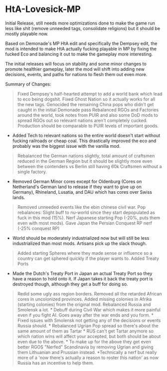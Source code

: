 # HtA-Lovesick-MP

Initial Release, still needs more optimizations done to make the game run less like shit (remove unneeded tags, consolidate religions) but it should be mostly playable now.

Based on Demonade's MP HtA edit and specifically the Dempsey edit, the mod is intended to make HtA actually fucking playable in MP by fixing the fucked Eco and balancing it out to make the gameplay more interesting.

The initial releases will focus on stability and some minor changes to promote healthier gameplay, later the mod will shift into adding new decisions, events, and paths for nations to flesh them out even more.

Summary of Changes:
> Fixed Dempsey's half-hearted attempt to add a world bank which lead to eco being dogshit.
> Fixed Ghost Nation so it actually works for all the new tags.
> Genocided the remaining China pops who didn't get caught in the initial Demonade pass
> Rebalanced RGOs and Factories around the world, took notes from PUIR and also some DoD mods to spread RGOs out so relevant nations aren't completely cucked. Production should be comparable to PUIR levels of important goods.
  * Added Tech to relevant nations so the entire world doesn't start without fucking railroads or cheap coal. This drastically improved the eco and probably was the biggest issue with the vanilla mod.
> Rebalanced the German nations slightly, total amount of craftsmen reduced in the German Region but it should be slightly more even between the contenders vs Berlin still having 60k Craftsmen without a single factory.
  * Removed German Minor cores except for Oldenburg (Cores on Netherland's German land to release if they want to give up on Germany), Rhineland, Lusatia, and DAU which has cores over Swiss lands.
> Removed unneeded events like the ebin chinese civil war.
> Pop rebalances: Slight buff to nu-world since they start depopulated as fuck in this mod (15%). Nerf Japanese starting Pop (-20%, puts them even with most mods). Gave Japan the Persian Conquest RP nerf (-25% conquest RP)
  * World should be moderately industrialized now but will still be less industrialized than most mods. Artisans pick up the slack though.
> Added starting Spheres where they made sense or influence so a country can get sphered quickly if the player wants to.
> Added Treaty Ports
  * Made the Dutch's Treaty Port in Japan an actual Treaty Port so they have a reason to hold onto it. If Japan takes it back the treaty port is destroyed though, although they get a buff for doing so.
> Redid some ugly ass region borders.
> Removed all the retarded African cores in uncolonized provinces.
> Added missing colonies in Afrika (starting colonies) from the original mod.
> Rebalanced Russia and Smolensk a lot.
	* Debuff during Civil War which makes it more painful even if you fight AI. Goes away after the war ends and you form.
	* Fixed issues with Smolensk not getting any of the decisions or events Russia should.
	* Rebalanced Ugrian Pop spread so there's about the same amount of them as Tartar
	* RUS can't get Tartar anymore so which nation wins will affect your accepted, but both should be about even due to the above.
	* To make up for the above they get even better RGOS
> "Nerfed" Scandinavia by removing Ugrian and giving them Lithuanian and Prussian instead.
	*Technically a nerf but really more of a 'now there's actually a reason to roster this nation' as now Russia has an incentive to help them.
